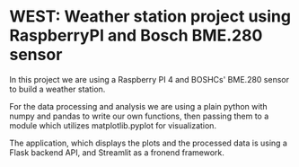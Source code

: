 # WEST: Weather station project using RaspberryPI and Bosch BME.280 sensor

In this project we are using a Raspberry PI 4 and BOSHCs' BME.280 sensor to build a weather station.

For the data processing and analysis we are using a plain python with numpy and pandas to write our own functions, then passing them to a module which utilizes matplotlib.pyplot for visualization.

The application, which displays the plots and the processed data is using a Flask backend API, and Streamlit as a fronend framework.